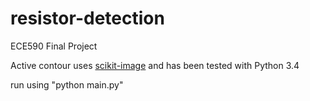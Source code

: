 # resistor-detection
ECE590 Final Project

Active contour uses [scikit-image](http://scikit-image.org/download.html) and has been tested with Python 3.4

run using "python main.py"